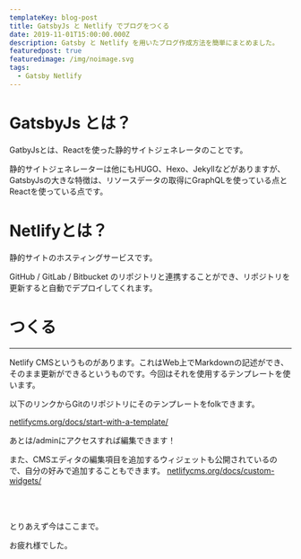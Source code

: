```yaml
---
templateKey: blog-post
title: GatsbyJs と Netlify でブログをつくる
date: 2019-11-01T15:00:00.000Z
description: Gatsby と Netlify を用いたブログ作成方法を簡単にまとめました。
featuredpost: true
featuredimage: /img/noimage.svg
tags:
  - Gatsby Netlify
---
```

# GatsbyJs とは？

GatbyJsとは、Reactを使った静的サイトジェネレータのことです。

静的サイトジェネレーターは他にもHUGO、Hexo、Jekyllなどがありますが、GatsbyJsの大きな特徴は、リソースデータの取得にGraphQLを使っている点とReactを使っている点です。

# Netlifyとは？

静的サイトのホスティングサービスです。

GitHub / GitLab / Bitbucket のリポジトリと連携することができ、リポジトリを更新すると自動でデプロイしてくれます。

# つくる

- - -

Netlify CMSというものがあります。これはWeb上でMarkdownの記述ができ、そのまま更新ができるというものです。今回はそれを使用するテンプレートを使います。

以下のリンクからGitのリポジトリにそのテンプレートをfolkできます。

[netlifycms.org/docs/start-with-a-template/](https://www.netlifycms.org/docs/start-with-a-template/)

あとは/adminにアクセスすれば編集できます！

また、CMSエディタの編集項目を追加するウィジェットも公開されているので、自分の好みで追加することもできます。
[netlifycms.org/docs/custom-widgets/](https://www.netlifycms.org/docs/custom-widgets/)

<br><br>

とりあえず今はここまで。

お疲れ様でした。
